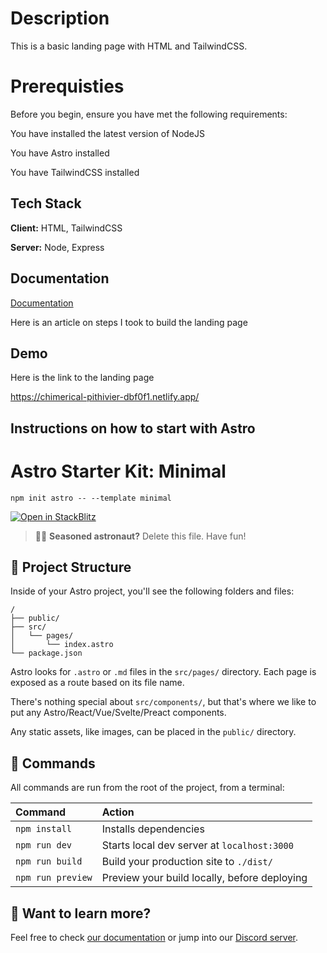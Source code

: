 # Description

This is a basic landing page with HTML and TailwindCSS. 




# Prerequisties 

Before you begin, ensure you have met the following requirements:

You have installed the latest version of NodeJS

You have Astro installed

You have TailwindCSS installed 
## Tech Stack

**Client:** HTML, TailwindCSS

**Server:** Node, Express


## Documentation

[Documentation](https://dev.to/abeck617/building-a-landing-page-with-html-and-tailwindcss-44o2)

Here is an article on steps I took to build the landing page
## Demo

Here is the link to the landing page

https://chimerical-pithivier-dbf0f1.netlify.app/



## Instructions on how to start with Astro


# Astro Starter Kit: Minimal

```
npm init astro -- --template minimal
```

[![Open in StackBlitz](https://developer.stackblitz.com/img/open_in_stackblitz.svg)](https://stackblitz.com/github/withastro/astro/tree/latest/examples/minimal)

> 🧑‍🚀 **Seasoned astronaut?** Delete this file. Have fun!

## 🚀 Project Structure

Inside of your Astro project, you'll see the following folders and files:

```
/
├── public/
├── src/
│   └── pages/
│       └── index.astro
└── package.json
```

Astro looks for `.astro` or `.md` files in the `src/pages/` directory. Each page is exposed as a route based on its file name.

There's nothing special about `src/components/`, but that's where we like to put any Astro/React/Vue/Svelte/Preact components.

Any static assets, like images, can be placed in the `public/` directory.

## 🧞 Commands

All commands are run from the root of the project, from a terminal:

| Command           | Action                                       |
|:----------------  |:-------------------------------------------- |
| `npm install`     | Installs dependencies                        |
| `npm run dev`     | Starts local dev server at `localhost:3000`  |
| `npm run build`   | Build your production site to `./dist/`      |
| `npm run preview` | Preview your build locally, before deploying |

## 👀 Want to learn more?

Feel free to check [our documentation](https://github.com/withastro/astro) or jump into our [Discord server](https://astro.build/chat).
